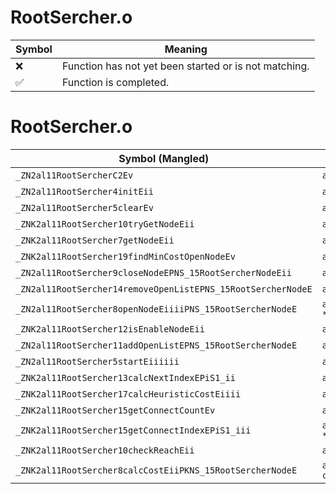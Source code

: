 # RootSercher.o
| Symbol | Meaning 
| ------------- | ------------- 
| :x: | Function has not yet been started or is not matching. 
| :white_check_mark: | Function is completed. 


# RootSercher.o
| Symbol (Mangled) | Symbol (Demangled) | Decompiled? |
| ------------- |  ------------- | ------------- |
| `_ZN2al11RootSercherC2Ev` | `al::RootSercher::RootSercher(void)` | :white_check_mark: |
| `_ZN2al11RootSercher4initEii` | `al::RootSercher::init(int,int)` | :white_check_mark: |
| `_ZN2al11RootSercher5clearEv` | `al::RootSercher::clear(void)` | :white_check_mark: |
| `_ZNK2al11RootSercher10tryGetNodeEii` | `al::RootSercher::tryGetNode(int,int)const` | :white_check_mark: |
| `_ZNK2al11RootSercher7getNodeEii` | `al::RootSercher::getNode(int,int)const` | :white_check_mark: |
| `_ZNK2al11RootSercher19findMinCostOpenNodeEv` | `al::RootSercher::findMinCostOpenNode(void)const` | :white_check_mark: |
| `_ZN2al11RootSercher9closeNodeEPNS_15RootSercherNodeEii` | `al::RootSercher::closeNode(al::RootSercherNode *,int,int)` | :white_check_mark: |
| `_ZN2al11RootSercher14removeOpenListEPNS_15RootSercherNodeE` | `al::RootSercher::removeOpenList(al::RootSercherNode *)` | :white_check_mark: |
| `_ZN2al11RootSercher8openNodeEiiiiPNS_15RootSercherNodeE` | `al::RootSercher::openNode(int,int,int,int,al::RootSercherNode *)` | :white_check_mark: |
| `_ZNK2al11RootSercher12isEnableNodeEii` | `al::RootSercher::isEnableNode(int,int)const` | :white_check_mark: |
| `_ZN2al11RootSercher11addOpenListEPNS_15RootSercherNodeE` | `al::RootSercher::addOpenList(al::RootSercherNode *)` | :white_check_mark: |
| `_ZN2al11RootSercher5startEiiiiii` | `al::RootSercher::start(int,int,int,int,int,int)` | :white_check_mark: |
| `_ZNK2al11RootSercher13calcNextIndexEPiS1_ii` | `al::RootSercher::calcNextIndex(int *,int *,int,int)const` | :white_check_mark: |
| `_ZNK2al11RootSercher17calcHeuristicCostEiiii` | `al::RootSercher::calcHeuristicCost(int,int,int,int)const` | :white_check_mark: |
| `_ZNK2al11RootSercher15getConnectCountEv` | `al::RootSercher::getConnectCount(void)const` | :white_check_mark: |
| `_ZNK2al11RootSercher15getConnectIndexEPiS1_iii` | `al::RootSercher::getConnectIndex(int *,int *,int,int,int)const` | :white_check_mark: |
| `_ZNK2al11RootSercher10checkReachEii` | `al::RootSercher::checkReach(int,int)const` | :white_check_mark: |
| `_ZNK2al11RootSercher8calcCostEiiPKNS_15RootSercherNodeE` | `al::RootSercher::calcCost(int,int,al::RootSercherNode const*)const` | :white_check_mark: |
